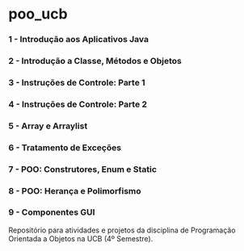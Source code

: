 # poo_ucb

### 1 - Introdução aos Aplicativos Java
### 2 - Introdução a Classe, Métodos e Objetos
### 3 - Instruções de Controle: Parte 1
### 4 - Instruções de Controle: Parte 2
### 5 - Array e Arraylist
### 6 - Tratamento de Exceções
### 7 - POO: Construtores, Enum e Static
### 8 - POO: Herança e Polimorfismo
### 9 - Componentes GUI

Repositório para atividades e projetos da disciplina de Programação Orientada a Objetos na UCB (4º Semestre).
